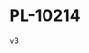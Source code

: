 # PL-10214
<html>
  <body>
    <p>v3</p>
<!-- START OF ALTCRAFT PIXEL CODE !-->        <img src="https://pxl.altcraft.alexander-nemtsev.lan/pixel?k=c77FePkyzfqDzaovtcoJ7YyTGRSBuJZvrNYT9LGwWiuVUXYxnc3WAuV&s=5d908cc0bf0d37ef&goals=посещение&value=100" style="display: none;"/>        <!-- END OF ALTCRAFT PIXEL CODE !-->
    </body>
</html>
